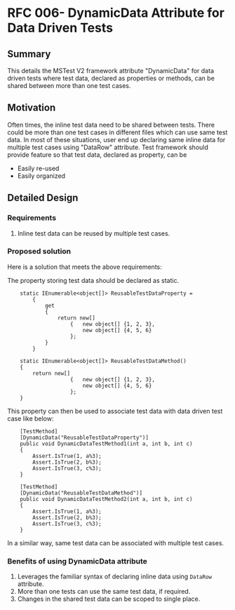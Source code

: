 # RFC 006- DynamicData Attribute for Data Driven Tests

## Summary
This details the MSTest V2 framework attribute "DynamicData" for data driven tests where test data, declared as properties or methods, can be shared between more than one test cases.

## Motivation
Often times, the inline test data need to be shared between tests. There could be more than one test cases in different files which can use same test data. In most of these situations, user end up declaring same inline data for multiple test cases using "DataRow" attribute. Test framework should provide feature so that test data, declared as property, can be
* Easily re-used
* Easily organized

## Detailed Design

### Requirements
1. Inline test data can be reused by multiple test cases.

### Proposed solution
Here is a solution that meets the above requirements:

The property storing test data should be declared as static.
```
    static IEnumerable<object[]> ReusableTestDataProperty =
        {
            get
            {
                return new[]
                    {   new object[] {1, 2, 3},
                        new object[] {4, 5, 6}
                    };
            }
        }

    static IEnumerable<object[]> ReusableTestDataMethod()
    {
        return new[]
                    {   new object[] {1, 2, 3},
                        new object[] {4, 5, 6}
                    }; 
    }
```

This property can then be used to associate test data with data driven test case like below:
```
    [TestMethod]
    [DynamicData("ReusableTestDataProperty")]
    public void DynamicDataTestMethod1(int a, int b, int c)
    {
        Assert.IsTrue(1, a%3);
        Assert.IsTrue(2, b%3);
        Assert.IsTrue(3, c%3);
    }

    [TestMethod]
    [DynamicData("ReusableTestDataMethod")]
    public void DynamicDataTestMethod2(int a, int b, int c)
    {
        Assert.IsTrue(1, a%3);
        Assert.IsTrue(2, b%3);
        Assert.IsTrue(3, c%3);
    }
```
In a similar way, same test data can be associated with multiple test cases.

### Benefits of using DynamicData attribute
1. Leverages the familiar syntax of declaring inline data using `DataRow` attribute.
2. More than one tests can use the same test data, if required. 
3. Changes in the shared test data can be scoped to single place. 
